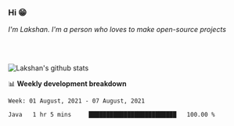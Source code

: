 ### Hi 😁

*I'm Lakshan. I'm a person who loves to make open-source projects*


<br/><br/>

![Lakshan's github stats](https://github-readme-stats.vercel.app/api?username=sandaruwan98&show_icons=true&theme=prussian )<br/>



📊 **Weekly development breakdown**
<!--START_SECTION:waka-->
```text
Week: 01 August, 2021 - 07 August, 2021

Java   1 hr 5 mins     █████████████████████████   100.00 % 
```
<!--END_SECTION:waka-->

